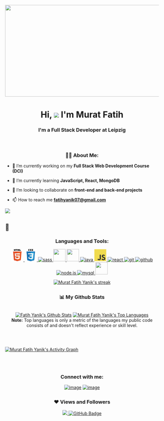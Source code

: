 <p align="center"><img src="https://media.giphy.com/media/dWesBcTLavkZuG35MI/giphy.gif" width="600" height="300"  /></p>

<h1 align="center">Hi, <img src="https://raw.githubusercontent.com/MartinHeinz/MartinHeinz/master/wave.gif" width="30px"> I'm Murat Fatih</h1>
<h3 align="center">I'm a Full Stack Developer at Leipzig</h3>

<p align="center"><img src="https://komarev.com/ghpvc/?username=fatihyanik&style=flat-square&color=blue" alt=""></p>

##  <h3 align="center">🙋‍♂️ About Me:</h3>

- 🔭 I’m currently working on my **Full Stack Web Development Course (DCI)**

- 🌱 I’m currently learning **JavaScript, React, MongoDB**

- 👯 I’m looking to collaborate on **front-end and back-end projects**

- 📫 How to reach me **fatihyanik07@gmail.com**

<p align="left"> <a href="https://github.com/ryo-ma/github-profile-trophy"><img src="https://github-profile-trophy.vercel.app/?username=fatihyanik&theme=matrix" /></a> </p>

## 🚀 <h3 align="center">Languages and Tools:</h3>

<p align="center"> 
  <a href="https://www.w3.org/html/" target="_blank"> 
    <img src="https://raw.githubusercontent.com/devicons/devicon/master/icons/html5/html5-original-wordmark.svg" alt="html5" width="40" height="40"/> 
  </a>
  
  <a href="https://www.w3schools.com/css/" target="_blank"> 
    <img src="https://raw.githubusercontent.com/devicons/devicon/master/icons/css3/css3-original-wordmark.svg" alt="css3" width="40" height="40"/> 
  </a>
  
  <a href="https://www.w3schools.com/sass/default.php" target="_blank"> 
    <img src="https://cdn.jsdelivr.net/gh/devicons/devicon/icons/sass/sass-original.svg" alt="sass" width="40" height="40"/>
  </a>
  
  <a href="https://www.w3schools.com/bootstrap/" target="_blank"> 
    <img src="https://cdn.jsdelivr.net/gh/devicons/devicon/icons/bootstrap/bootstrap-plain-wordmark.svg" width="40" height="40"/>
  </a>
  
  <a href="https://tailwindcss.com/" target="_blank"> 
   <img src="https://cdn.jsdelivr.net/gh/devicons/devicon/icons/tailwindcss/tailwindcss-plain.svg" width="40" height="40"  />
  </a>
  
  <a href="https://www.w3schools.com/java/default.asp" target="_blank"> 
   <img src="https://cdn.jsdelivr.net/gh/devicons/devicon/icons/java/java-original-wordmark.svg" alt="java" width="40" height="40"/>
  </a>
      
  <a href="https://developer.mozilla.org/en-US/docs/Web/JavaScript" target="_blank"> 
    <img src="https://raw.githubusercontent.com/devicons/devicon/master/icons/javascript/javascript-original.svg" alt="javascript" width="40" height="40"/> 
  </a> 
  
  <a href="https://www.w3schools.com/react/default.asp" target="_blank"> 
    <img src="https://cdn.jsdelivr.net/gh/devicons/devicon/icons/react/react-original-wordmark.svg" alt="react" width="40" height="40"/>
  </a>

  <a href="https://git-scm.com/" target="_blank"> 
    <img src="https://www.vectorlogo.zone/logos/git-scm/git-scm-icon.svg" alt="git" width="40" height="40"/> 
  </a>
  
  <a href="https://www.w3schools.com/git/git_remote_getstarted.asp?remote=github" target="_blank"> 
    <img src="https://cdn.jsdelivr.net/gh/devicons/devicon/icons/github/github-original-wordmark.svg" alt="github" width="40" height="40" /> 
  </a>
  
   <a href="https://nodejs.org" target="_blank"> 
     <img src="https://img.icons8.com/color/48/000000/nodejs.png" alt="node.js" width="40" height="40" /> 
  </a>
  
  <a href="https://www.w3schools.com/sql/default.asp" target="_blank"> 
    <img src="https://cdn.jsdelivr.net/gh/devicons/devicon/icons/mysql/mysql-original-wordmark.svg" alt="mysql" width="40" height="40" />
  </a>
  
  <a href="https://docs.atlas.mongodb.com/?_ga=2.23117372.725085483.1645131298-1282144834.1643304452&_gac=1.250201588.1645131298.CjwKCAiAgbiQBhAHEiwAuQ6BkuY2dIvynTFDaXRpfPC2-I-qywz6Wov8th6ooIuO8pc3q29OK03vJBoCpIwQAvD_BwE" target="_blank"> 
   <img src="https://cdn.jsdelivr.net/gh/devicons/devicon/icons/mongodb/mongodb-original-wordmark.svg" width="40" height="40"  />
  </a>  

</p>

 <p align="center">
    <a href="https://github.com/fatihyanik/github-readme-streak-stats">
        <img title="🔥 Get streak stats for your profile at git.io/streak-stats" alt="Murat Fatih Yanik's streak" src="https://github-readme-streak-stats.herokuapp.com/?user=fatihyanik&theme=hacker&hide_border=true&stroke=0000&background=151515"/>
    </a>
</p>

##  <h3 align="center">📊 My Github Stats</h3>
<p align="center">
  <br/>
   <a href="https://github.com/fatihyanik/github-readme-stats"><img alt="Fatih Yanik's Github Stats" src="https://github-readme-stats.vercel.app/api?username=fatihyanik&show_icons=true&count_private=true&theme=chartreuse-dark&hide_border=true&bg_color=151515" /></a>
  <a href="https://github.com/fatihyanik/github-readme-stats"><img alt="Murat Fatih Yanik's Top Languages" src="https://github-readme-stats.vercel.app/api/top-langs/?username=fatihyanik&langs_count=8&count_private=true&layout=compact&theme=chartreuse-dark&hide_border=true&bg_color=151515" /></a>
   
   
    
  <br/>
  <b>Note:</b> Top languages is only a metric of the languages my public code consists of and doesn't reflect experience or skill level.
 </p>

<br/>
<br/>

<a href="https://github.com/fatihyanik/github-readme-activity-graph"><img alt="Murat Fatih Yanik's Activity Graph" src="https://activity-graph.herokuapp.com/graph?username=fatihyanik&bg_color=151515&color=339933&line=339933&point=fff5e6&hide_border=true" /></a>

<br/>
<br/>

<h3 align="center">Connect with me:</h3>
<div align="center">

[![image](https://img.shields.io/badge/LinkedIn-0077B5?style=for-the-badge&logo=linkedin&logoColor=white)](https://www.linkedin.com/in/murat-fatih-yanik-2b091a230/)
[![image](https://img.shields.io/badge/Gmail-D14836?style=for-the-badge&logo=gmail&logoColor=white)](mailto:fatihyanik07@gmail.com)
  
</div>

## <h3 align="center"> ❤ Views and Followers</h3>

<div align="center">
<a href="https://github.com/Meghna-DAS/github-profile-views-counter">
    <img src="https://komarev.com/ghpvc/?username=fatihyanik">
</a>
<a href="https://github.com/fatihyanik?tab=followers"><img src="https://img.shields.io/github/followers/fatihyanik?label=Followers&style=social" alt="GitHub Badge"></a> 
  </div>
